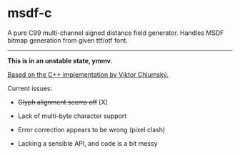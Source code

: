 # msdf-c
A pure C99 multi-channel signed distance field generator.  Handles MSDF bitmap
generation from given ttf/otf font.

---

**This is in an unstable state, ymmv.**

[Based on the C++ implementation by Viktor Chlumský.](https://github.com/Chlumsky/msdfgen)

Current issues:

* ~~Glyph alignment seems off~~ [X]

* Lack of multi-byte character support

* Error correction appears to be wrong (pixel clash)

* Lacking a sensible API, and code is a bit messy